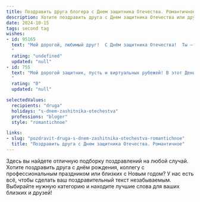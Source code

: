 ```yaml
---
title: Поздравить друга блогера с Днем защитника Отечества. Романтичное
description: Хотите поздравить друга с Днем защитника Отечества или другим праздником? Наш ИИ создаст незабываемое поздравление, а вы обязательно выделитесь среди других.  
date: 2024-10-15
tags: second tag
wishes:
- id: 95165
  text: "Мой дорогой, любимый друг!  С Днём защитника Отечества!  Ты – мой герой, защитник моего сердца, хранитель моих самых сокровенных мечтаний.  Пусть твоя жизнь будет наполнена яркими красками,  как твой блог, а  любовь и вдохновение всегда будут твоими верными спутниками.  Целую тебя крепко-крепко!
  "
  rating: "undefined"
  updated: "null"
- id: 755
  text: "Мой дорогой защитник, пусть и виртуальных рубежей! В этот День защитника Отечества хочу пожелать тебе неиссякаемого вдохновения,  верных подписчиков и стального терпения в борьбе с хейтерами. А еще, чтобы твоя жизнь была наполнена яркими эмоциями, искренними улыбками и, конечно же, моей любовью, которая всегда будет твоим надежным тылом.
  "
  rating: "0"
  updated: "null"

selectedValues:
  recipients: "druga"
  holidays: "s-dnem-zashitnika-otechestva"
  professions: "bloger"
  style: "romantichnoe"

links:
- slug: "pozdravit-druga-s-dnem-zashitnika-otechestva-romantichnoe"
  title: "Поздравить друга с Днем защитника Отечества. Романтичное"
---
```


Здесь вы найдете отличную подборку поздравлений на любой случай. 
Хотите поздравить друга с днём рождения, коллегу с профессиональным праздником или близких с Новым годом? У нас есть всё, чтобы сделать ваш поздравительный текст незабываемым. Выбирайте нужную категорию и находите лучшие слова для ваших близких и друзей!
